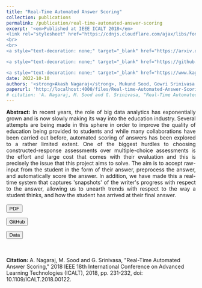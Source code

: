 ```yaml
---
title: "Real-Time Automated Answer Scoring"
collection: publications
permalink: /publication/real-time-automated-answer-scoring
excerpt: '<em>Published at IEEE ICALT 2018</em>
<link rel="stylesheet" href="https://cdnjs.cloudflare.com/ajax/libs/font-awesome/6.2.0/css/all.min.css" integrity="sha512-xh6O/CkQoPOWDdYTDqeRdPCVd1SpvCA9XXcUnZS2FmJNp1coAFzvtCN9BmamE+4aHK8yyUHUSCcJHgXloTyT2A==" crossorigin="anonymous" referrerpolicy="no-referrer" />
<br>
<br>
<a style="text-decoration: none;" target="_blank" href="https://arxiv.org/abs/2210.09004" ><button type="button" class="btn btn-primary"><i class="fa-solid fa-file-pdf"></i> arXiv</button></a>

<a style="text-decoration: none;" target="_blank" href="https://github.com/grassknoted/Realtime-Answer-Evaluation"><button type="button" class="btn btn-info"><i class="fa-brands fa-github"></i> GitHub</button></a>

<a style="text-decoration: none;" target="_blank" href="https://www.kaggle.com/competitions/asap-sas/data"><button type="button" class="btn btn-warning"><i class="fa-solid fa-database"></i> Data</button></a>'
date: 2022-10-10
authors: '<strong>Akash Nagaraj</strong>, Mukund Sood, Gowri Srinivasa'
paperurl: 'http://localhost:4000/files/Real-time-Automated-Answer-Scoring.pdf'
# citation: 'A. Nagaraj, M. Sood and G. Srinivasa, "Real-Time Automated Answer Scoring," 2018 IEEE 18th International Conference on Advanced Learning Technologies (ICALT), 2018, pp. 231-232, doi: 10.1109/ICALT.2018.00122.'
---
```

<link href="https://cdn.jsdelivr.net/npm/bootstrap@5.2.2/dist/css/bootstrap.min.css" rel="stylesheet" integrity="sha384-Zenh87qX5JnK2Jl0vWa8Ck2rdkQ2Bzep5IDxbcnCeuOxjzrPF/et3URy9Bv1WTRi" crossorigin="anonymous">
<script src="https://cdn.jsdelivr.net/npm/bootstrap@5.2.2/dist/js/bootstrap.bundle.min.js" integrity="sha384-OERcA2EqjJCMA+/3y+gxIOqMEjwtxJY7qPCqsdltbNJuaOe923+mo//f6V8Qbsw3" crossorigin="anonymous"></script>
<link rel="stylesheet" href="https://cdnjs.cloudflare.com/ajax/libs/font-awesome/6.2.0/css/all.min.css" integrity="sha512-xh6O/CkQoPOWDdYTDqeRdPCVd1SpvCA9XXcUnZS2FmJNp1coAFzvtCN9BmamE+4aHK8yyUHUSCcJHgXloTyT2A==" crossorigin="anonymous" referrerpolicy="no-referrer" />

<div style="text-align: justify; text-justify: inter-word;"><strong>Abstract:</strong> In recent years, the role of big data analytics has exponentially grown and is now slowly making its way into the education industry. Several attempts are being made in this sphere in order to improve the quality of education being provided to students and while many collaborations have been carried out before, automated scoring of answers has been explored to a rather limited extent. One of the biggest hurdles to choosing constructed-response assessments over multiple-choice assessments is the effort and large cost that comes with their evaluation and this is precisely the issue that this project aims to solve. The aim is to accept raw-input from the student in the form of their answer, preprocess the answer, and automatically score the answer. In addition, we have made this a real-time system that captures 'snapshots' of the writer's progress with respect to the answer, allowing us to unearth trends with respect to the way a student thinks, and how the student has arrived at their final answer.</div>
<br>
<div>
<a style="text-decoration: none;" target="_blank" href="http://localhost:4000/files/Real-time-Automated-Answer-Scoring.pdf"><button type="button" class="btn btn-primary"><i class="fa-solid fa-file-pdf"></i> PDF</button></a>

<a style="text-decoration: none;" target="_blank" href="https://github.com/grassknoted/Realtime-Answer-Evaluation"><button type="button" class="btn btn-info"><i class="fa-brands fa-github"></i> GitHub</button></a>

<a style="text-decoration: none;" target="_blank" href="https://www.kaggle.com/competitions/asap-sas/data"><button type="button" class="btn btn-warning"><i class="fa-solid fa-database"></i> Data</button></a>
</div>
<br><br>
<strong>Citation:</strong> A. Nagaraj, M. Sood and G. Srinivasa, "Real-Time Automated Answer Scoring," 2018 IEEE 18th International Conference on Advanced Learning Technologies (ICALT), 2018, pp. 231-232, doi: 10.1109/ICALT.2018.00122.